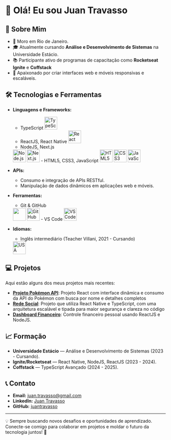 # 👋 Olá! Eu sou Juan Travasso

## 🚀 Sobre Mim

- 📍 Moro em Rio de Janeiro.  
- 🎓 Atualmente cursando **Análise e Desenvolvimento de Sistemas** na Universidade Estácio.  
- 📚 Participante ativo de programas de capacitação como **Rocketseat Ignite** e **Coffstack**
- 🌟 Apaixonado por criar interfaces web e móveis responsivas e escaláveis.  

## 🛠️ Tecnologias e Ferramentas

- **Linguagens e Frameworks:** 
  - TypeScript
    <img loading="lazy" src="https://cdn.jsdelivr.net/gh/devicons/devicon/icons/typescript/typescript-original.svg" width="40" height="40" alt="TypeScript"/>
  - ReactJS, React Native
    <img loading="lazy" src="https://cdn.jsdelivr.net/gh/devicons/devicon/icons/react/react-original.svg" width="40" height="40" alt="React"/>
  - NodeJS, Next.js
  <img loading="lazy" src="https://cdn.jsdelivr.net/gh/devicons/devicon/icons/nodejs/nodejs-original.svg" width="40" height="40" alt="Node.js"/>  
  <img loading="lazy" src="https://cdn.jsdelivr.net/gh/devicons/devicon/icons/nextjs/nextjs-original.svg" width="40" height="40" alt="Next.js"/>  
  - HTML5, CSS3, JavaScript
  <img loading="lazy" src="https://cdn.jsdelivr.net/gh/devicons/devicon/icons/html5/html5-original.svg" width="40" height="40" alt="HTML5"/>  
  <img loading="lazy" src="https://cdn.jsdelivr.net/gh/devicons/devicon/icons/css3/css3-original.svg" width="40" height="40" alt="CSS3"/>  
  <img loading="lazy" src="https://cdn.jsdelivr.net/gh/devicons/devicon/icons/javascript/javascript-original.svg" width="40" height="40" alt="JavaScript"/>  
    
- **APIs:**  
  - Consumo e integração de APIs RESTful.  
  - Manipulação de dados dinâmicos em aplicações web e móveis.

- **Ferramentas:**
  - Git & GitHub  
  <img loading="lazy" src="https://cdn.jsdelivr.net/gh/devicons/devicon/icons/git/git-original.svg" width="40" height="40"/>
  <img loading="lazy" src="https://cdn.jsdelivr.net/gh/devicons/devicon/icons/github/github-original.svg" width="40" height="40" alt="GitHub"/>
  - VS Code
  <img loading="lazy" src="https://cdn.jsdelivr.net/gh/devicons/devicon/icons/vscode/vscode-original.svg" width="40" height="40" alt="VS Code"/>  

- **Idiomas:**  
  - Inglês intermediário (Teacher Villani, 2021 - Cursando)
  <img loading="lazy" src="https://upload.wikimedia.org/wikipedia/en/a/a4/Flag_of_the_United_States.svg" width="40" height="40" alt="USA Flag"/>

## 💻 Projetos

Aqui estão alguns dos meus projetos mais recentes:

- **[Projeto Pokémon API](https://github.com/juantravasso/pokemon)**: Projeto React com interface dinâmica e consumo da API do Pokémon com busca por nome e detalhes completos  
- **[Rede Social](https://github.com/juantravasso/nubbleMobile)**: Projeto que utiliza React Native e TypeScript, com uma arquitetura escalável e tipada para maior segurança e clareza no código
- **[Dashboard Financeiro](https://github.com/juantravasso/03-dt-money)**: Controle financeiro pessoal usando ReactJS e NodeJS.

## 📈 Formação

- **Universidade Estácio** — Análise e Desenvolvimento de Sistemas (2023 - Cursando).  
- **Ignite/Rocketseat** — React Native, NodeJS, ReactJS (2023 - 2024).  
- **Coffstack** — TypeScript Avançado (2024 - 2025).  

## 📞 Contato

- **Email:** juan.travasso@gmail.com  
- **LinkedIn:** [Juan Travasso](https://www.linkedin.com/in/juan-travasso-b28124288/)  
- **GitHub:** [juantravasso](https://github.com/juantravasso)  

---

💡 Sempre buscando novos desafios e oportunidades de aprendizado. Conecte-se comigo para colaborar em projetos e moldar o futuro da tecnologia juntos! 🚀
